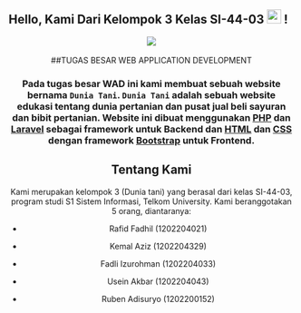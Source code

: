 ## Hello, Kami Dari Kelompok 3 Kelas SI-44-03  <img src="https://media.giphy.com/media/hvRJCLFzcasrR4ia7z/giphy.gif" width=25> !
<div align="center">
<img src="https://i.giphy.com/media/qgQUggAC3Pfv687qPC/giphy.webp">
</div>
<br>
<div align="center"> 
##TUGAS BESAR WEB APPLICATION DEVELOPMENT<h3>


Pada tugas besar WAD ini kami membuat sebuah website bernama `Dunia Tani`. `Dunia Tani` adalah sebuah website edukasi tentang dunia pertanian dan pusat jual beli sayuran dan bibit pertanian. Website ini dibuat menggunakan [PHP](https://www.php.net/) dan [Laravel](https://laravel.com/) sebagai framework untuk Backend dan [HTML](https://en.wikipedia.org/wiki/HTML) dan [CSS](https://en.wikipedia.org/wiki/CSS) dengan framework [Bootstrap](https://getbootstrap.com/) untuk Frontend.

## Tentang Kami

Kami merupakan kelompok 3 (Dunia tani) yang berasal dari kelas SI-44-03, program studi S1 Sistem Informasi, Telkom University. Kami beranggotakan 5 orang, diantaranya:

-   Rafid Fadhil (1202204021)
    
-   Kemal Aziz (1202204329)
-   Fadli Izurohman (1202204033)
-   Usein Akbar (1202204043)
-   Ruben Adisuryo (1202200152)




